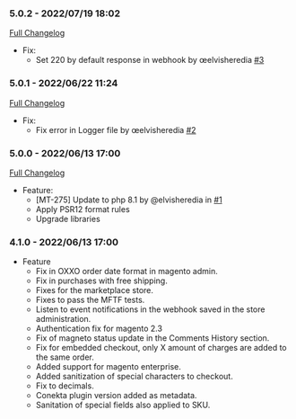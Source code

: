 ### 5.0.2 - 2022/07/19 18:02

[Full Changelog](https://github.com/conekta/ct-magento-2.4.4/compare/5.0.1..5.0.2)
* Fix:
  - Set 220 by default response in webhook by œelvisheredia [#3](https://github.com/conekta/ct-magento-2.4.4/pull/3)

### 5.0.1 - 2022/06/22 11:24

[Full Changelog](https://github.com/conekta/ct-magento-2.4.4/compare/5.0.0..5.0.1)
* Fix:
  - Fix error in Logger file by œelvisheredia [#2](https://github.com/conekta/ct-magento-2.4.4/pull/2)

### 5.0.0 - 2022/06/13 17:00

[Full Changelog](https://github.com/conekta/ct-magento-2.4.4/compare/main..5.0.0)
* Feature:
  - [MT-275] Update to php 8.1 by @elvisheredia in [#1](https://github.com/conekta/ct-magento-2.4.4/pull/1)
  - Apply PSR12 format rules
  - Upgrade libraries

### 4.1.0 - 2022/06/13 17:00
* Feature
  - Fix in OXXO order date format in magento admin.
  - Fix in purchases with free shipping.
  - Fixes for the marketplace store.
  - Fixes to pass the MFTF tests.
  - Listen to event notifications in the webhook saved in the store administration.
  - Authentication fix for magento 2.3
  - Fix of magneto status update in the Comments History section.
  - Fix for embedded checkout, only X amount of charges are added to the same order.
  - Added support for magento enterprise.
  - Added sanitization of special characters to checkout.
  - Fix to decimals.
  - Conekta plugin version added as metadata.
  - Sanitation of special fields also applied to SKU.